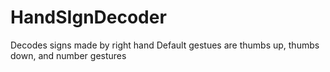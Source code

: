 # HandSIgnDecoder
Decodes signs made by right hand
Default gestues are thumbs up, thumbs down, and number gestures
